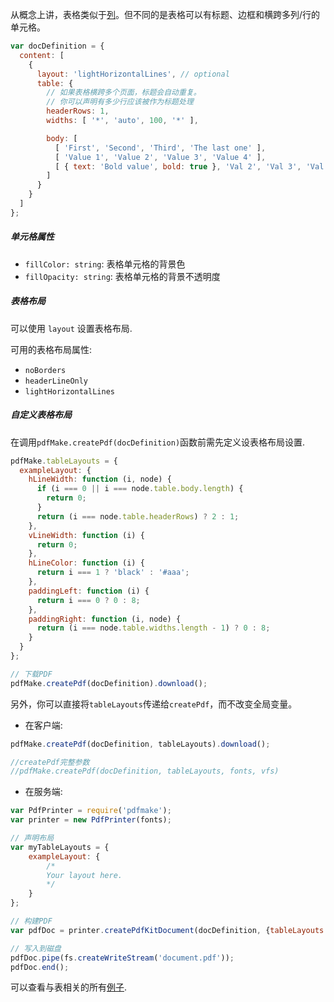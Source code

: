 从概念上讲，表格类似于[列](/Document-definition-object/Lists)。但不同的是表格可以有标题、边框和横跨多列/行的单元格。

```js
var docDefinition = {
  content: [
    {
      layout: 'lightHorizontalLines', // optional
      table: {
        // 如果表格横跨多个页面，标题会自动重复。
        // 你可以声明有多少行应该被作为标题处理
        headerRows: 1,
        widths: [ '*', 'auto', 100, '*' ],

        body: [
          [ 'First', 'Second', 'Third', 'The last one' ],
          [ 'Value 1', 'Value 2', 'Value 3', 'Value 4' ],
          [ { text: 'Bold value', bold: true }, 'Val 2', 'Val 3', 'Val 4' ]
        ]
      }
    }
  ]
};
```

##### 单元格属性 

- `fillColor: string`: 表格单元格的背景色
- `fillOpacity: string`: 表格单元格的背景不透明度

##### 表格布局

可以使用 `layout` 设置表格布局.

可用的表格布局属性:

- `noBorders`
- `headerLineOnly`
- `lightHorizontalLines`

##### 自定义表格布局

在调用`pdfMake.createPdf(docDefinition)`函数前需先定义设表格布局设置.

```js
pdfMake.tableLayouts = {
  exampleLayout: {
    hLineWidth: function (i, node) {
      if (i === 0 || i === node.table.body.length) {
        return 0;
      }
      return (i === node.table.headerRows) ? 2 : 1;
    },
    vLineWidth: function (i) {
      return 0;
    },
    hLineColor: function (i) {
      return i === 1 ? 'black' : '#aaa';
    },
    paddingLeft: function (i) {
      return i === 0 ? 0 : 8;
    },
    paddingRight: function (i, node) {
      return (i === node.table.widths.length - 1) ? 0 : 8;
    }
  }
};

// 下载PDF
pdfMake.createPdf(docDefinition).download();
```

另外，你可以直接将`tableLayouts`传递给`createPdf`，而不改变全局变量。

- 在客户端:

```js
pdfMake.createPdf(docDefinition, tableLayouts).download();

//createPdf完整参数
//pdfMake.createPdf(docDefinition, tableLayouts, fonts, vfs)
```

- 在服务端:

```js
var PdfPrinter = require('pdfmake');
var printer = new PdfPrinter(fonts);

// 声明布局
var myTableLayouts = {
    exampleLayout: {
        /*
        Your layout here.
        */
    }
};

// 构建PDF
var pdfDoc = printer.createPdfKitDocument(docDefinition, {tableLayouts: myTableLayouts});

// 写入到磁盘
pdfDoc.pipe(fs.createWriteStream('document.pdf'));
pdfDoc.end();
```

可以查看与表相关的所有[例子](http://pdfmake.org/playground.html).